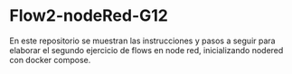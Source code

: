 # Flow2-nodeRed-G12
En este repositorio se  muestran las instrucciones y pasos a seguir para elaborar el segundo ejercicio de flows en node red, inicializando nodered con docker compose.
